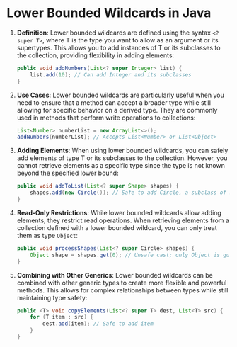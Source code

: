 
# Lower Bounded Wildcards in Java

1. **Definition**: Lower bounded wildcards are defined using the syntax `<? super T>`, where T is the type you want to allow as an argument or its supertypes. This allows you to add instances of T or its subclasses to the collection, providing flexibility in adding elements:
   ```java
   public void addNumbers(List<? super Integer> list) {
       list.add(10); // Can add Integer and its subclasses
   }
   ```

2. **Use Cases**: Lower bounded wildcards are particularly useful when you need to ensure that a method can accept a broader type while still allowing for specific behavior on a derived type. They are commonly used in methods that perform write operations to collections:
   ```java
   List<Number> numberList = new ArrayList<>();
   addNumbers(numberList); // Accepts List<Number> or List<Object>
   ```

3. **Adding Elements**: When using lower bounded wildcards, you can safely add elements of type T or its subclasses to the collection. However, you cannot retrieve elements as a specific type since the type is not known beyond the specified lower bound:
   ```java
   public void addToList(List<? super Shape> shapes) {
       shapes.add(new Circle()); // Safe to add Circle, a subclass of Shape
   }
   ```

4. **Read-Only Restrictions**: While lower bounded wildcards allow adding elements, they restrict read operations. When retrieving elements from a collection defined with a lower bounded wildcard, you can only treat them as type `Object`:
   ```java
   public void processShapes(List<? super Circle> shapes) {
       Object shape = shapes.get(0); // Unsafe cast; only Object is guaranteed
   }
   ```

5. **Combining with Other Generics**: Lower bounded wildcards can be combined with other generic types to create more flexible and powerful methods. This allows for complex relationships between types while still maintaining type safety:
   ```java
   public <T> void copyElements(List<? super T> dest, List<T> src) {
       for (T item : src) {
           dest.add(item); // Safe to add item
       }
   }
   ```
